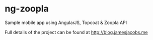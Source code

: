 ng-zoopla
=========

Sample mobile app using AngularJS, Topcoat &amp; Zoopla API

Full details of the project can be found at http://blog.jamesjacobs.me

